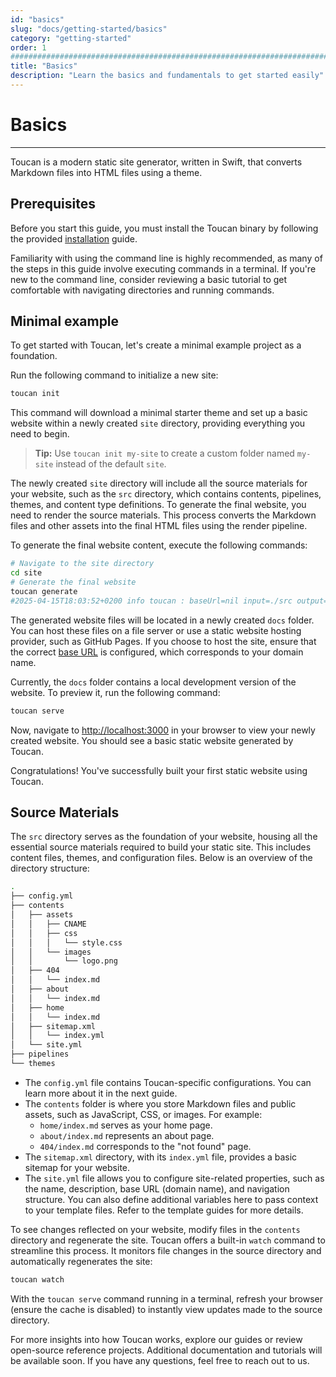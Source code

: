 ```yaml
---
id: "basics"
slug: "docs/getting-started/basics"
category: "getting-started"
order: 1
################################################################################
title: "Basics"
description: "Learn the basics and fundamentals to get started easily"
---
```


# Basics
---

Toucan is a modern static site generator, written in Swift, that converts Markdown files into HTML files using a theme.

## Prerequisites

Before you start this guide, you must install the Toucan binary by following the provided [installation](/docs/installation/) guide.

Familiarity with using the command line is highly recommended, as many of the steps in this guide involve executing commands in a terminal. If you're new to the command line, consider reviewing a basic tutorial to get comfortable with navigating directories and running commands.

## Minimal example

To get started with Toucan, let's create a minimal example project as a foundation.

Run the following command to initialize a new site:

```sh
toucan init
```

This command will download a minimal starter theme and set up a basic website within a newly created `site` directory, providing everything you need to begin.

> **Tip:** Use `toucan init my-site` to create a custom folder named `my-site` instead of the default `site`.

The newly created `site` directory will include all the source materials for your website, such as the `src` directory, which contains contents, pipelines, themes, and content type definitions. To generate the final website, you need to render the source materials. This process converts the Markdown files and other assets into the final HTML files using the render pipeline.

To generate the final website content, execute the following commands:

```sh
# Navigate to the site directory
cd site
# Generate the final website
toucan generate
#2025-04-15T18:03:52+0200 info toucan : baseUrl=nil input=./src output=./docs [toucan_generate] Site generated successfully.
```

The generated website files will be located in a newly created `docs` folder. You can host these files on a file server or use a static website hosting provider, such as GitHub Pages. If you choose to host the site, ensure that the correct [base URL](/docs/getting-started/commands/) is configured, which corresponds to your domain name. 

Currently, the `docs` folder contains a local development version of the website. To preview it, run the following command:

```sh
toucan serve
```
Now, navigate to [http://localhost:3000](http://localhost:3000) in your browser to view your newly created website. You should see a basic static website generated by Toucan. 

Congratulations! You've successfully built your first static website using Toucan.

## Source Materials

The `src` directory serves as the foundation of your website, housing all the essential source materials required to build your static site. This includes content files, themes, and configuration files. Below is an overview of the directory structure:

```sh
.
├── config.yml
├── contents
│   ├── assets
│   │   ├── CNAME
│   │   ├── css
│   │   │   └── style.css
│   │   └── images
│   │       └── logo.png
│   ├── 404
│   │   └── index.md
│   ├── about
│   │   └── index.md
│   ├── home
│   │   └── index.md
│   ├── sitemap.xml
│   │   └── index.yml
│   └── site.yml
├── pipelines
└── themes
```

- The `config.yml` file contains Toucan-specific configurations. You can learn more about it in the next guide.
- The `contents` folder is where you store Markdown files and public assets, such as JavaScript, CSS, or images. For example:
    - `home/index.md` serves as your home page.
    - `about/index.md` represents an about page.
    - `404/index.md` corresponds to the "not found" page.
- The `sitemap.xml` directory, with its `index.yml` file, provides a basic sitemap for your website.
- The `site.yml` file allows you to configure site-related properties, such as the name, description, base URL (domain name), and navigation structure. You can also define additional variables here to pass context to your template files. Refer to the template guides for more details.

To see changes reflected on your website, modify files in the `contents` directory and regenerate the site. Toucan offers a built-in `watch` command to streamline this process. It monitors file changes in the source directory and automatically regenerates the site:

```sh
toucan watch
```

With the `toucan serve` command running in a terminal, refresh your browser (ensure the cache is disabled) to instantly view updates made to the source directory.

For more insights into how Toucan works, explore our guides or review open-source reference projects. Additional documentation and tutorials will be available soon. If you have any questions, feel free to reach out to us.
